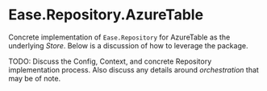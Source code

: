 # Ease.Repository.AzureTable
Concrete implementation of `Ease.Repository` for AzureTable as the underlying *Store*. Below is a discussion of how to leverage the package.

TODO: Discuss the Config, Context, and concrete Repository implementation process. Also discuss any details around *orchestration* that may be of note.